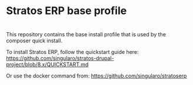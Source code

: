#
# Stratos ERP base profile
#

This repository contains the base install profile that is used by the
composer quick install.

To install Stratos ERP, follow the quickstart guide here:
https://github.com/singularo/stratos-drupal-project/blob/8.x/QUICKSTART.md

Or use the docker command from:
https://github.com/singularo/stratoserp

